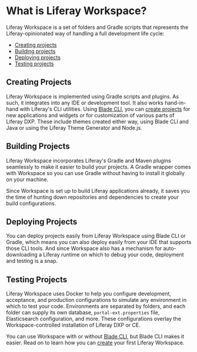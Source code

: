 # What is Liferay Workspace? 

Liferay Workspace is a set of folders and Gradle scripts that represents the Liferay-opinionated way of handling a full development life cycle:

- [Creating projects](#creating-projects)
- [Building projects](#building-projects)
- [Deploying projects](#deploying-projects)
- [Testing projects](#testing-projects)

## Creating Projects

Liferay Workspace is implemented using Gradle scripts and plugins. As such, it integrates into any IDE or development tool. It also works hand-in-hand with Liferay's CLI utilities. Using [Blade CLI](../blade-cli/installing-and-updating-blade-cli.md), you can [create projects](../blade-cli/generating-projects-with-blade-cli.md) for new applications and widgets or for customization of various parts of Liferay DXP. These include themes created either way, using Blade CLI and Java or using the Liferay Theme Generator and Node.js. 

## Building Projects

Liferay Workspace incorporates Liferay's Gradle and Maven plugins seamlessly to make it easier to build your projects. A Gradle wrapper comes with Workspace so you can use Gradle without having to install it globally on your machine. 

Since Workspace is set up to build Liferay applications already, it saves you the time of hunting down repositories and dependencies to create your build configurations. 

## Deploying Projects

You can deploy projects easily from Liferay Workspace using Blade CLI or Gradle, which means you can also deploy easily from your IDE that supports those CLI tools. And since Workspace also has a mechanism for auto-downloading a Liferay runtime on which to debug your code, deployment and testing is a snap. 

## Testing Projects

Liferay Workspace uses Docker to help you configure development, acceptance, and production configurations to simulate any environment in which to test your code. Environments are separated by folders, and each folder can supply its own database, `portal-ext.properties` file, Elasticsearch configuration, and more. These configurations overlay the Workspace-controlled installation of Liferay DXP or CE. 

You can use Workspace with or without [Blade CLI](../blade-cli/installing-and-updating-blade-cli.md), but Blade CLI makes it easier. Read on to learn how you can [create](./creating-a-liferay-workspace.md) your first Liferay Workspace. 
